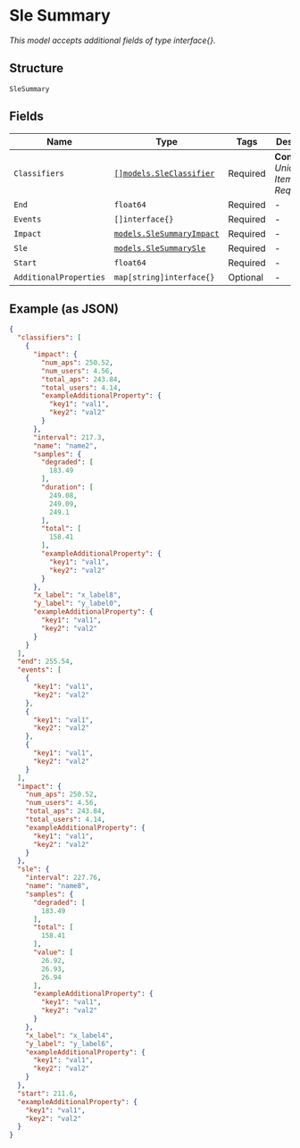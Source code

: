 
# Sle Summary

*This model accepts additional fields of type interface{}.*

## Structure

`SleSummary`

## Fields

| Name | Type | Tags | Description |
|  --- | --- | --- | --- |
| `Classifiers` | [`[]models.SleClassifier`](../../doc/models/sle-classifier.md) | Required | **Constraints**: *Unique Items Required* |
| `End` | `float64` | Required | - |
| `Events` | `[]interface{}` | Required | - |
| `Impact` | [`models.SleSummaryImpact`](../../doc/models/sle-summary-impact.md) | Required | - |
| `Sle` | [`models.SleSummarySle`](../../doc/models/sle-summary-sle.md) | Required | - |
| `Start` | `float64` | Required | - |
| `AdditionalProperties` | `map[string]interface{}` | Optional | - |

## Example (as JSON)

```json
{
  "classifiers": [
    {
      "impact": {
        "num_aps": 250.52,
        "num_users": 4.56,
        "total_aps": 243.84,
        "total_users": 4.14,
        "exampleAdditionalProperty": {
          "key1": "val1",
          "key2": "val2"
        }
      },
      "interval": 217.3,
      "name": "name2",
      "samples": {
        "degraded": [
          183.49
        ],
        "duration": [
          249.08,
          249.09,
          249.1
        ],
        "total": [
          158.41
        ],
        "exampleAdditionalProperty": {
          "key1": "val1",
          "key2": "val2"
        }
      },
      "x_label": "x_label8",
      "y_label": "y_label0",
      "exampleAdditionalProperty": {
        "key1": "val1",
        "key2": "val2"
      }
    }
  ],
  "end": 255.54,
  "events": [
    {
      "key1": "val1",
      "key2": "val2"
    },
    {
      "key1": "val1",
      "key2": "val2"
    },
    {
      "key1": "val1",
      "key2": "val2"
    }
  ],
  "impact": {
    "num_aps": 250.52,
    "num_users": 4.56,
    "total_aps": 243.84,
    "total_users": 4.14,
    "exampleAdditionalProperty": {
      "key1": "val1",
      "key2": "val2"
    }
  },
  "sle": {
    "interval": 227.76,
    "name": "name8",
    "samples": {
      "degraded": [
        183.49
      ],
      "total": [
        158.41
      ],
      "value": [
        26.92,
        26.93,
        26.94
      ],
      "exampleAdditionalProperty": {
        "key1": "val1",
        "key2": "val2"
      }
    },
    "x_label": "x_label4",
    "y_label": "y_label6",
    "exampleAdditionalProperty": {
      "key1": "val1",
      "key2": "val2"
    }
  },
  "start": 211.6,
  "exampleAdditionalProperty": {
    "key1": "val1",
    "key2": "val2"
  }
}
```

